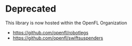 # Deprecated

This library is now hosted within the OpenFL Organization
* https://github.com/openfl/robotlegs
* https://github.com/openfl/swiftsuspenders
